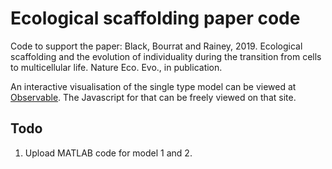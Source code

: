 # Ecological scaffolding paper code

Code to support the paper: Black, Bourrat and Rainey, 2019. Ecological scaffolding and the evolution of individuality during the transition from cells to multicellular life. Nature Eco. Evo., in publication.

An interactive visualisation of the single type model can be viewed at [Observable](https://observablehq.com/@andxblack/nested-darwinian-populations). The Javascript for that can be freely viewed on that site. 

## Todo

1. Upload MATLAB code for model 1 and 2. 